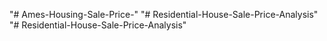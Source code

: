 "# Ames-Housing-Sale-Price-" 
"# Residential-House-Sale-Price-Analysis" 
"# Residential-House-Sale-Price-Analysis" 

